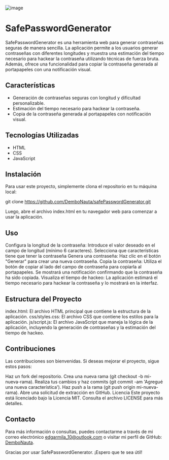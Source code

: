 ![image](https://github.com/user-attachments/assets/bb8d7205-cb23-44de-b515-00a1dfa07098)


 
 # SafePasswordGenerator

SafePasswordGenerator es una herramienta web para generar contraseñas seguras de manera sencilla. La aplicación permite a los usuarios generar contraseñas con diferentes longitudes y muestra una estimación del tiempo necesario para hackear la contraseña utilizando técnicas de fuerza bruta. Además, ofrece una funcionalidad para copiar la contraseña generada al portapapeles con una notificación visual.

## Características

- Generación de contraseñas seguras con longitud y dificultad personalizable.
- Estimación del tiempo necesario para hackear la contraseña.
- Copia de la contraseña generada al portapapeles con notificación visual.

## Tecnologías Utilizadas

- HTML
- CSS
- JavaScript

## Instalación

Para usar este proyecto, simplemente clona el repositorio en tu máquina local:

git clone https://github.com/DemboNauta/safePasswordGenerator.git

Luego, abre el archivo index.html en tu navegador web para comenzar a usar la aplicación.

## Uso
Configura la longitud de la contraseña: Introduce el valor deseado en el campo de longitud (mínimo 6 caracteres).
Selecciona que características tiene que tener la contraseña
Genera una contraseña: Haz clic en el botón "Generar" para crear una nueva contraseña.
Copia la contraseña: Utiliza el botón de copiar al lado del campo de contraseña para copiarla al portapapeles. Se mostrará una notificación confirmando que la contraseña ha sido copiada.
Visualiza el tiempo de hackeo: La aplicación estimará el tiempo necesario para hackear la contraseña y lo mostrará en la interfaz.

## Estructura del Proyecto
index.html: El archivo HTML principal que contiene la estructura de la aplicación.
css/styles.css: El archivo CSS que contiene los estilos para la aplicación.
js/script.js: El archivo JavaScript que maneja la lógica de la aplicación, incluyendo la generación de contraseñas y la estimación del tiempo de hackeo.

## Contribuciones
Las contribuciones son bienvenidas. Si deseas mejorar el proyecto, sigue estos pasos:

Haz un fork del repositorio.
Crea una nueva rama (git checkout -b mi-nueva-rama).
Realiza tus cambios y haz commits (git commit -am 'Agregué una nueva característica').
Haz push a la rama (git push origin mi-nueva-rama).
Abre una solicitud de extracción en GitHub.
Licencia
Este proyecto está licenciado bajo la Licencia MIT. Consulta el archivo LICENSE para más detalles.

## Contacto
Para más información o consultas, puedes contactarme a través de mi correo electrónico edgarmila_10@outlook.com o visitar mi perfil de GitHub: [DemboNauta](https://github.com/DemboNauta).

Gracias por usar SafePasswordGenerator. ¡Espero que te sea útil!

